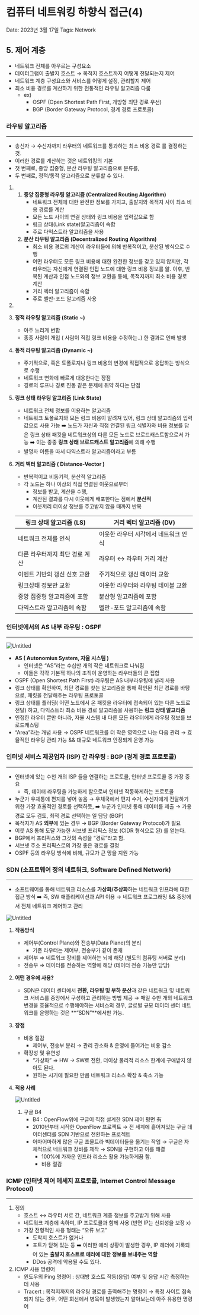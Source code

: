 # 컴퓨터 네트워킹 하향식 접근(4)

Date: 2023년 3월 17일
Tags: Network

## 5. 제어 계층

- 네트워크 전체를 아우르는 구성요소
- 데이터그램이 출발지 호스트 → 목적지 호스트까지 어떻게 전달되는지 제어
- 네트워크 계층 구성요소와 서비스를 어떻게 설정, 관리할지 제어
- 최소 비용 경로를 계산하기 위한 전통적인 라우팅 알고리즘 다룸
  - ex)
    - OSPF (Open Shortest Path First, 개방형 최단 경로 우선)
    - BGP (Border Gateway Protocol, 경계 경로 프로토콜)

### 라우팅 알고리즘

---

- 송신자 → 수신자까지 라우터의 네트워크를 통과하는 최소 비용 경로 를 결정하는 것.
- 이러한 경로를 계산하는 것은 네트워킹의 기본
- 첫 번째로, 중앙 집중형, 분산 라우팅 알고리즘으로 분류를,
- 두 번째로, 정적/동적 알고리즘으로 분류할 수 있다.

1.  1. **중앙 집중형 라우팅 알고리즘 (Centralized Routing Algorithm)**
       - 네트워크 전체에 대한 완전한 정보를 가지고, 출발지와 목적지 사이 최소 비용 경로를 계산
       - 모든 노드 사이의 연결 상태와 링크 비용을 입력값으로 함
       - 링크 상태(Link state)알고리즘이 속함
       - 주로 다익스트라 알고리즘을 사용
    2. **분산 라우팅 알고리즘 (Decentralized Routing Algorithm)**
       - 최소 비용 경로의 계산이 라우터들에 의해 반복적이고, 분산된 방식으로 수행
       - 어떤 라우터도 모든 링크 비용에 대한 완전한 정보를 갖고 있지 않지만,
         각 라우터는 자신에게 연결된 인접 노드에 대한 링크 비용 정보를 앎.
         이후, 반복된 계산과 인접 노드와의 정보 교환을 통해, 목적지까지 최소 비용 경로 계산
       - 거리 벡터 알고리즘이 속함
       - 주로 벨만-포드 알고리즘 사용

2.

3.  **정적 라우팅 알고리즘 (Static ~)**
    - 아주 느리게 변함
    - 종종 사람이 개입 ( 사람이 직접 링크 비용을 수정하는..) 한 결과로 인해 발생
4.  **동적 라우팅 알고리즘 (Dynamic ~)**

    - 주기적으로, 혹은 토폴로지나 링크 비용의 변경에 직접적으로 응답하는 방식으로 수행
    - 네트워크 변화에 빠르게 대응한다는 장점
    - 경로의 루프나 경로 진동 같은 문제에 취약 하다는 단점

5.  **링크 상태 라우팅 알고리즘 (Link State)**

    - 네트워크 전체 정보를 이용하는 알고리즘
    - 네트워크 토폴로지와 모든 링크 비용이 알려져 있어, 링크 상태 알고리즘의 입력값으로 사용 가능
      ➡️ 노드가 자신과 직접 연결된 링크 식별자와 비용 정보를 담은 링크 상태 패킷을 네트워크상의 다른 모든 노드로 브로드캐스트함으로서 가능
      ➡️ 이는 종종 **링크 상태 브로드캐스트 알고리즘**에 의해 수행
    - 발명자 이름을 따서 다익스트라 알고리즘이라고 부름

6.  **거리 벡터 알고리즘 ( Distance-Vector )**

    - 반복적이고 비동기적, 분산적 알고리즘
    - 각 노드는 하나 이상의 직접 연결된 이웃으로부터
      - 정보를 받고, 계산을 수행,
      - 계산된 결과를 다시 이웃에게 배포한다는 점에서 **분산적**
      - 이웃끼리 더이상 정보를 주고받지 않을 때까지 반복

    | 링크 상태 알고리즘 (LS)        | 거리 벡터 알고리즘 (DV)              |
    | ------------------------------ | ------------------------------------ |
    | 네트워크 전체를 인식           | 이웃한 라우터 시각에서 네트워크 인식 |
    | 다른 라우터까지 최단 경로 계산 | 라우터 ↔ 라우터 거리 계산            |
    | 이벤트 기반의 갱신 신호 교환   | 주기적으로 갱신 데이터 교환          |
    | 링크상태 정보만 교환           | 이웃한 라우터와 라우팅 테이블 교환   |
    | 중앙 집중형 알고리즘에 포함    | 분산형 알고리즘에 포함               |
    | 다익스트라 알고리즘에 속함     | 벨만-포드 알고리즘에 속함            |

### 인터넷에서의 **AS 내부 라우팅 : OSPF**

---

![Untitled](./images/autonomius_system.png)

- **AS ( Autonomius System, 자율 시스템 )**
  - 인터넷은 “AS”라는 수십만 개의 작은 네트워크로 나눠짐
  - 이들은 각각 기본적 하나의 조직이 운영하는 라우터들의 큰 집합
- OSPF (Open Shortest Path First) 라우팅은 AS 내부라우팅에 널리 사용
- 링크 상태를 확인하여, 최단 경로를 찾는 알고리즘을 통해 확인된 최단 경로를 바탕으로, 패킷을 전달해주는 라우팅 프로토콜
- 링크 상태를 플러딩( 어떤 노드에서 온 패킷을 라우터에 접속되어 있는 다른 노드로 전달) 하고, 다익스트라 최소 비용 경로 알고리즘을 사용하는 **링크 상태 알고리즘**
- 인접한 라우터 뿐만 아니라, 자율 시스템 내 다른 모든 라우터에게 라우팅 정보를 브로드캐스팅
- “Area”라는 개념 사용 → OSPF 네트워크를 더 작은 영역으로 나눈 다음 관리 → 효율적인 라우팅 관리 가능 && 대규모 네트워크 안정되게 운영 가능

### 인터넷 서비스 제공업자 (ISP) 간 라우팅 : BGP (경계 경로 프로토콜)

---

- 인터넷에 있는 수천 개의 ISP 들을 연결하는 프로토콜, 인터넷 프로토콜 중 가장 중요
  - 즉, 데이터 라우팅을 가능하게 함으로써 인터넷 작동하게하는 프로토콜
- 누군가 우체통에 편지를 넣어 놓음 → 우체국에서 편지 수거, 수신자에게 전달하기 위한 가장 효율적인 경로를 선택하듯,
  ➡️ 누군가 인터넷 통해 데이터를 제출 → 가용 경로 모두 검토, 최적 경로 선택하는 일 담당 (BGP)
- 목적지가 AS **외부**에 있는 경우 → BGP (Border Gateway Protocol)가 필요
- 이웃 AS 통해 도달 가능한 서브넷 프리픽스 정보 (CIDR 형식으로 된) 를 얻는다.
- BGP에서 프리픽스와 그것의 속성을 “경로”라고 함.
- 서브넷 주소 프리픽스로의 가장 좋은 경로를 결정
- OSPF 등의 라우팅 방식에 비해, 규모가 큰 망을 지원 가능

### SDN (소프트웨어 정의 네트워크, Software Defined Network)

---

- 소프트웨어를 통해 네트워크 리소스를 **가상화/추상화**하는 네트워크 인프라에 대한 접근 방식
  ➡️ 즉, SW 애플리케이션과 API 이용 → 네트워크 프로그래밍 && 중앙에서 전체 네트워크 제어하고 관리

![Untitled](./images/before_After_SDN.png)

1. **작동방식**

   - 제어부(Control Plane)와 전송부(Data Plane)의 분리
     - 기존 라우터는 제어부, 전송부가 같이 존재
   - 제어부 ⇒ 네트워크 장비를 제어하는 뇌에 해당 (별도의 컴퓨팅 서버로 분리)
   - 전송부 ⇒ 데이터를 전송하는 역할에 해당 (데이터 전송 기능만 담당)

1. **어떤 경우에 사용?**

   - SDN은 데이터 센터에서 **전환, 라우팅 및 부하 분산**과 같은 네트워크 및 네트워크 서비스를 중앙에서 구성하고 관리하는 방법 제공
     → 매일 수만 개의 네트워크 변경을 효율적으로 수행해야하는 서비스의 경우,
     글로벌 규모 데이터 센터 네트워크를 운영하는 것은 **“SDN”**에서만 가능.

1. **장점**

   - 비용 절감
     - 제어부, 전송부 분리 → 관리 관소화 & 운영에 들어가는 비용 감소
   - 확장성 및 유연성
     - “가상화” ⇒ HW → SW로 전환, 더이상 물리적 리소스 한계에 구애받지 않아도 된다.
     - 원하는 시기에 필요한 만큼 네트워크 리소스 확장 & 축소 가능

1. **적용 사례**

   ![Untitled](./images/ex_SDN.png)

   1. 구글 B4
      - B4 : OpenFlow위에 구글이 직접 설계한 SDN 제어 평면 有
      - 2010년부터 시작한 OpenFlow 프로젝트 → 전 세계에 흩어져있는 구글 데이터센터를 SDN 기반으로 전환하는 프로젝트
      - 어마어마하게 많은 구글 초울트라 빅데이터들을 옮기는 작업 → 구글은 자체적으로 네트워크 장비를 제작 → SDN을 구현하고 이를 해결
        - 100%에 가까운 인프라 리소스 활용 가능하게끔 함.
        - 비용 절감

### ICMP (인터넷 제어 메세지 프로토콜, Internet Control Message Protocol)

---

1. 정의
   - 호스트 ↔ 라우터 서로 간, 네트워크 계층 정보를 주고받기 위해 사용
   - 네트워크 계층에 속하며, IP 프로토콜과 함께 사용 (반면 IP는 신뢰성을 보장 x)
   - 가장 전형적인 사용 형태는 “오류 보고”
     - 도착지 호스트가 없거나
     - 포트가 닫혀 있는 등
       ➡️ 이러한 에러 상황이 발생한 경우, IP 헤더에 기록되어 있는 **출발지 호스트로 에러에 대한 정보를 보내주는 역할**
     - DDos 공격에 악용될 수도 있다.
2. ICMP 사용 명령어
   - 윈도우의 Ping 명령어 : 상대방 호스트 작동(응답) 여부 및 응답 시간 측정하는데 사용
   - Tracert : 목적지까지의 라우팅 경로를 출력해주는 명령어 → 특정 사이트 접속되지 않는 경우, 어떤 회선에서 병목이 발생했는지 알아보는데 아주 유용한 명령어
